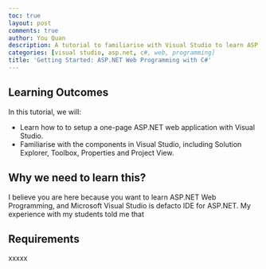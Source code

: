 ```yaml
---
toc: true
layout: post
comments: true
author: You Quan
description: A tutorial to familiarise with Visual Studio to learn ASP.NET web programming with C#.
categories: [visual studio, asp.net, c#, web, programming]
title: 'Getting Started: ASP.NET Web Programming with C#'
---
```


## Learning Outcomes
In this tutorial, we will:
- Learn how to to setup a one-page ASP.NET web application with Visual Studio.
- Familiarise with the components in Visual Studio, including Solution Explorer, Toolbox, Properties and Project View.

## Why we need to learn this?
I believe you are here because you want to learn ASP.NET Web Programming, and Microsoft Visual Studio is defacto IDE for ASP.NET. My experience with my students told me that 

## Requirements
xxxxx
